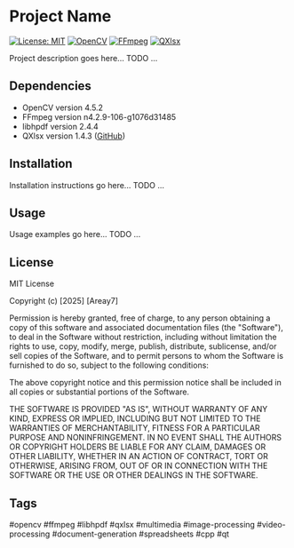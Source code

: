 # Project Name

[![License: MIT](https://img.shields.io/badge/License-MIT-yellow.svg)](https://opensource.org/licenses/MIT)
[![OpenCV](https://img.shields.io/badge/OpenCV-4.5.2-blue.svg)](https://opencv.org/)
[![FFmpeg](https://img.shields.io/badge/FFmpeg-n4.2.9--106--g1076d31485-green.svg)](https://ffmpeg.org/)
[![QXlsx](https://img.shields.io/badge/QXlsx-1.4.3-orange.svg)](https://github.com/QtExcel/QXlsx)

Project description goes here...   TODO  ...

## Dependencies

- OpenCV version 4.5.2
- FFmpeg version n4.2.9-106-g1076d31485
- libhpdf version 2.4.4
- QXlsx version 1.4.3 ([GitHub](https://github.com/QtExcel/QXlsx/releases))

## Installation

Installation instructions go here...  TODO  ...

## Usage

Usage examples go here...   TODO  ...

## License

MIT License

Copyright (c) [2025] [Areay7]

Permission is hereby granted, free of charge, to any person obtaining a copy
of this software and associated documentation files (the "Software"), to deal
in the Software without restriction, including without limitation the rights
to use, copy, modify, merge, publish, distribute, sublicense, and/or sell
copies of the Software, and to permit persons to whom the Software is
furnished to do so, subject to the following conditions:

The above copyright notice and this permission notice shall be included in all
copies or substantial portions of the Software.

THE SOFTWARE IS PROVIDED "AS IS", WITHOUT WARRANTY OF ANY KIND, EXPRESS OR
IMPLIED, INCLUDING BUT NOT LIMITED TO THE WARRANTIES OF MERCHANTABILITY,
FITNESS FOR A PARTICULAR PURPOSE AND NONINFRINGEMENT. IN NO EVENT SHALL THE
AUTHORS OR COPYRIGHT HOLDERS BE LIABLE FOR ANY CLAIM, DAMAGES OR OTHER
LIABILITY, WHETHER IN AN ACTION OF CONTRACT, TORT OR OTHERWISE, ARISING FROM,
OUT OF OR IN CONNECTION WITH THE SOFTWARE OR THE USE OR OTHER DEALINGS IN THE
SOFTWARE.

## Tags

#opencv #ffmpeg #libhpdf #qxlsx #multimedia #image-processing #video-processing #document-generation #spreadsheets #cpp #qt